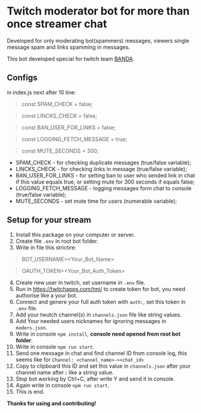 # Twitch moderator bot for more than once streamer chat

Developed for only moderating bot(spammers) messages, viewers single message spam and links spamming in messages.

This bot developed special for twitch team [BANDA](https://www.twitch.tv/team/banda).

## Configs

in index.js next after 10 line:


> const SPAM_CHECK = false;

> const LINCKS_CHECK = false;

> const BAN_USER_FOR_LINKS = false;

> const LOGGING_FETCH_MESSAGE = true;

> const MUTE_SECONDS = 300;




* SPAM_CHECK - for checking duplicate messages (true/false variable);
* LINCKS_CHECK - for checking links in message (true/false variable);
* BAN_USER_FOR_LINKS - for setting ban to user who sended link in chat if this value equals true, or setting mute for 300 seconds if equals false;
* LOGGING_FETCH_MESSAGE - logging messages form chat to console (true/false variable);
* MUTE_SECONDS - set mute time for users (numerable variable);


## Setup for your stream

1. Install this package on your computer or server.
2. Create file `.env` in root bot folder.
3. Write in file this strictire: 
> BOT_USERNAME=<Your_Bot_Name>

> OAUTH_TOKEN=<Your_Bot_Auth_Token>

4. Create new user in twitch, set username in `.env` file.
5. Run in https://twitchapps.com/tmi/ to create token for bot, you need authorise like a your bot.
6. Connect and genere your full auth token with `auth:`, set this token in `.env` file.
7. Add your twutch channel(s) in `channels.json` file like string values.
8. Add Your needed users nicknames for ignoring messages in `moders.json`.
9. Write in console `npm install`, **console need opened from root bot folder**.
10. Write in console `npm run start`.
11. Send one message in chat and find channel ID from console log, this seems like for `Channel: <channel_name>-><chat_id>`
12. Copy to clipboard this ID and set this value in `channels.json` after your channel name after **:** like a string value.
13. Stop bot working by Ctrl+C, after write Y and send it in console.
14. Again write in console `npm run start`.
15. This is end.


**Thanks for using and contributing!**

